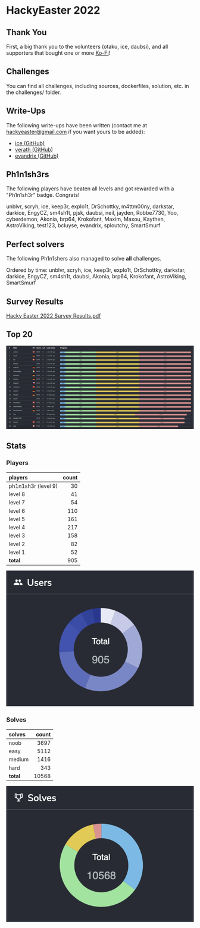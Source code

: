 # HackyEaster 2022

## Thank You
First, a big thank you to the volunteers (otaku, ice, daubsi), and all supporters that bought one or more [Ko-Fi](https://ko-fi.com/hackyeaster)!

## Challenges
You can find all challenges, including sources, dockerfiles, solution, etc. in the challenges/ folder.

## Write-Ups
The following write-ups have been written (contact me at hackyeaster@gmail.com if you want yours to be added):
- [ice (GitHub)](https://github.com/InverseIntegral/ctf_writeups/tree/master/hackyeaster_2022#hacky-easter-2022)
- [verath (GitHub)](https://github.com/verath/hacky-easter-22)
- [evandrix (GitHub)](https://github.com/redstang33/CTF/tree/main/hacky-easter-2022)

## Ph1n1sh3rs
The following players have beaten all levels and got rewarded with a "Ph1n1sh3r" badge. Congrats!

unblvr, scryh, ice, keep3r, explo1t, DrSchottky, m4ttm00ny, darkstar, darkice, EngyCZ, sm4sh1t, pjsk, daubsi, neil, jayden, Robbe7730, Yoo, cyberdemon, Akonia, brp64, Krokofant, Maxim, Maxou, Kaythen, AstroViking, test123, bcluyse, evandrix, sploutchy, SmartSmurf

## Perfect solvers
The following Ph1n1shers also managed to solve **all** challenges.

Ordered by time: unblvr, scryh, ice, keep3r, explo1t, DrSchottky, darkstar, darkice, EngyCZ, sm4sh1t, daubsi, Akonia, brp64, Krokofant, AstroViking, SmartSmurf

## Survey Results
[Hacky Easter 2022 Survey Results.pdf](docs/Hacky%20Easter%202022%20Survey%20Results.pdf "Survey Results PDF")

## Top 20
![top 20](images/top20.png "Top 20")

## Stats
### Players
| players | count |
| :- | -: |
| ph1n1sh3r (level 9) | 30 |
| level 8 | 41 |
| level 7 | 54 |
| level 6 | 110 |
| level 5 | 161 |
| level 4 | 217 |
| level 3 | 158 |
| level 2 | 82 |
| level 1 | 52 |
| **total** | 905 |

![players by level](images/users.png "Players by Level")

### Solves
| solves | count |
| :- | -: |
| noob | 3697 |
| easy | 5112 |
| medium | 1416 |
| hard | 343 |
| **total** | 10568 |

![solves by difficulty](images/solves.png "Solves by Difficulty")
